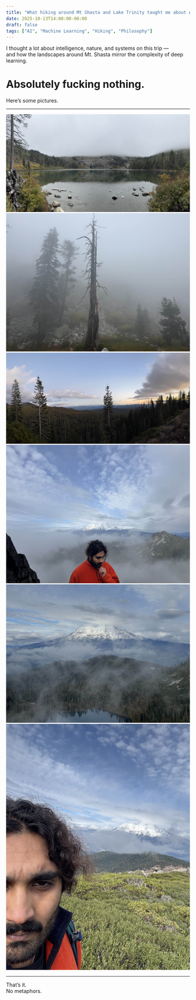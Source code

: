 ```yaml
---
title: "What hiking around Mt Shasta and Lake Trinity taught me about AI and ML"
date: 2025-10-13T14:00:00-08:00
draft: false
tags: ["AI", "Machine Learning", "Hiking", "Philosophy"]
---
```


I thought a lot about intelligence, nature, and systems on this trip —  
and how the landscapes around Mt. Shasta mirror the complexity of deep learning.

<!--more-->

# Absolutely fucking nothing.

Here’s some pictures.

---

![Heart Lake](/images/heart_lake.jpg)
![Heart Lake Tree](/images/heart_lake_tree.jpg)
![Shasta Overview](/images/shasta.jpg)
![Mt Eddy Summit](/images/summit_alt.jpg)
![Mt Eddy Summit](/images/summit_scene.jpg)
![Mt Eddy Summit Selfie](/images/summit_selfie.jpg)

---

That’s it.  
No metaphors.
